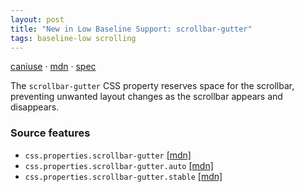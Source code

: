 ```yaml
---
layout: post
title: "New in Low Baseline Support: scrollbar-gutter"
tags: baseline-low scrolling
---
```


[caniuse](https://caniuse.com/?search=scrollbar-gutter) · [mdn](https://developer.mozilla.org/en-US/search?q=scrollbar-gutter) · [spec](https://drafts.csswg.org/css-overflow-3/#scrollbar-gutter-property)

The `scrollbar-gutter` CSS property reserves space for the scrollbar, preventing unwanted layout changes as the scrollbar appears and disappears.

### Source features

- ``css.properties.scrollbar-gutter`` [[mdn]](https://developer.mozilla.org/en-US/search?q=css.properties.scrollbar-gutter)
- ``css.properties.scrollbar-gutter.auto`` [[mdn]](https://developer.mozilla.org/en-US/search?q=css.properties.scrollbar-gutter.auto)
- ``css.properties.scrollbar-gutter.stable`` [[mdn]](https://developer.mozilla.org/en-US/search?q=css.properties.scrollbar-gutter.stable)
